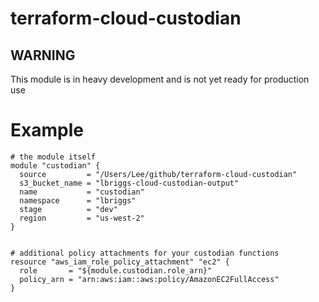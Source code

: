 # terraform-cloud-custodian

## WARNING

This module is in heavy development and is not yet ready for production use

# Example

```
# the module itself
module "custodian" {
  source         = "/Users/Lee/github/terraform-cloud-custodian"
  s3_bucket_name = "lbriggs-cloud-custodian-output"
  name           = "custodian"
  namespace      = "lbriggs"
  stage          = "dev"
  region         = "us-west-2"
}


# additional policy attachments for your custodian functions
resource "aws_iam_role_policy_attachment" "ec2" {
  role       = "${module.custodian.role_arn}"
  policy_arn = "arn:aws:iam::aws:policy/AmazonEC2FullAccess"
}
```
